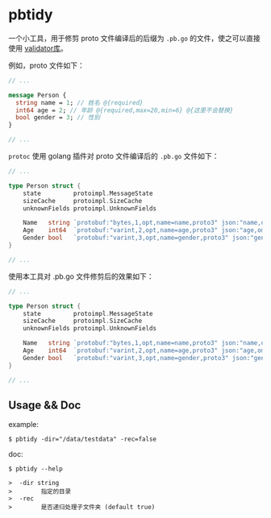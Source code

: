 pbtidy
=======

一个小工具，用于修剪 proto 文件编译后的后缀为 `.pb.go` 的文件，使之可以直接使用 [validator库](https://github.com/go-playground/validator)。

例如，proto 文件如下：  

```protobuf
// ...

message Person {
  string name = 1; // 姓名 @{required}
  int64 age = 2; // 年龄 @{required,max=20,min=6} @{这里不会替换}
  bool gender = 3; // 性别
}

// ...
```

`protoc` 使用 golang 插件对 proto 文件编译后的 `.pb.go` 文件如下：  

```go
// ...

type Person struct {
	state         protoimpl.MessageState
	sizeCache     protoimpl.SizeCache
	unknownFields protoimpl.UnknownFields

	Name   string `protobuf:"bytes,1,opt,name=name,proto3" json:"name,omitempty"`      // 姓名 @{required}
	Age    int64  `protobuf:"varint,2,opt,name=age,proto3" json:"age,omitempty"`       // 年龄 @{required,max=20,min=6} @{这里不会替换}
	Gender bool   `protobuf:"varint,3,opt,name=gender,proto3" json:"gender,omitempty"` // 性别
}

// ...
```

使用本工具对 .pb.go 文件修剪后的效果如下：  

```go 
// ...

type Person struct {
	state         protoimpl.MessageState
	sizeCache     protoimpl.SizeCache
	unknownFields protoimpl.UnknownFields

	Name   string `protobuf:"bytes,1,opt,name=name,proto3" json:"name,omitempty" validate:"required"`      // 姓名 
	Age    int64  `protobuf:"varint,2,opt,name=age,proto3" json:"age,omitempty" validate:"required,max=20,min=6"`       // 年龄  @{这里不会替换}
	Gender bool   `protobuf:"varint,3,opt,name=gender,proto3" json:"gender,omitempty"` // 性别
}

// ...
```

Usage && Doc
------------

example:  

```shell
$ pbtidy -dir="/data/testdata" -rec=false
```

doc:  
```shell
$ pbtidy --help

>  -dir string                              
>        指定的目录                         
>  -rec                                     
>        是否递归处理子文件夹 (default true)
```


